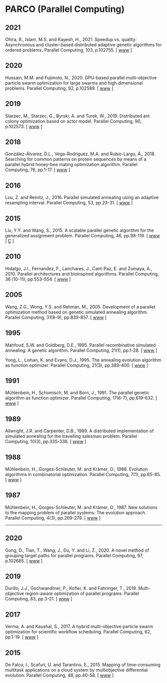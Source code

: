 # PARCO (Parallel Computing)

## 2021

Ohira, R., Islam, M.S. and Kayesh, H., 2021. Speedup vs. quality: Asynchronous and cluster-based distributed adaptive genetic algorithms for ordered problems. Parallel Computing, 103, p.102755. [ [www](https://www.sciencedirect.com/science/article/abs/pii/S0167819121000156) ]

## 2020

Hussain, M.M. and Fujimoto, N., 2020. GPU-based parallel multi-objective particle swarm optimization for large swarms and high dimensional problems. Parallel Computing, 92, p.102589. [ [www](https://www.sciencedirect.com/science/article/abs/pii/S0167819119301802) ]

## 2019

Starzec, M., Starzec, G., Byrski, A. and Turek, W., 2019. Distributed ant colony optimization based on actor model. Parallel Computing, 90, p.102573. [ [www](https://www.sciencedirect.com/science/article/abs/pii/S0167819119301644) ]

## 2018

González-Álvarez, D.L., Vega-Rodríguez, M.A. and Rubio-Largo, Á., 2018. Searching for common patterns on protein sequences by means of a parallel hybrid honey-bee mating optimization algorithm. Parallel Computing, 76, pp.1-17. [ [www](https://www.sciencedirect.com/science/article/abs/pii/S0167819118300978) ]

## 2016

Lou, Z. and Reinitz, J., 2016. Parallel simulated annealing using an adaptive resampling interval. Parallel Computing, 53, pp.23-31. [ [www](https://www.sciencedirect.com/science/article/abs/pii/S0167819116000430) ]

## 2015

Liu, Y.Y. and Wang, S., 2015. A scalable parallel genetic algorithm for the generalized assignment problem. Parallel Computing, 46, pp.98-119. [ [www](https://www.sciencedirect.com/science/article/abs/pii/S0167819114000519) | [C](https://github.com/cybergis/cybergis-toolkit/tree/master/pgap) ]

## 2010

Hidalgo, J.I., Fernandez, F., Lanchares, J., Cant-Paz, E. and Zomaya, A., 2010. Parallel architectures and bioinspired algorithms. Parallel Computing, 36 (10-11), pp.553–554. [ [www](https://www.sciencedirect.com/science/article/abs/pii/S0167819110001146) ]

## 2005

Wang, Z.G., Wong, Y.S. and Rahman, M., 2005. Development of a parallel optimization method based on genetic simulated annealing algorithm. Parallel Computing, 31(8-9), pp.839-857. [ [www](https://www.sciencedirect.com/science/article/abs/pii/S0167819105000499) ]

## 1995

Mahfoud, S.W. and Goldberg, D.E., 1995. Parallel recombinative simulated annealing: A genetic algorithm. Parallel Computing, 21(1), pp.1-28. [ [www](https://www.sciencedirect.com/science/article/abs/pii/016781919400071H) ]

Yong, L., Lishan, K. and Evans, D.J., 1995. The annealing evolution algorithm as function optimizer. Parallel Computing, 21(3), pp.389-400. [ [www](https://www.sciencedirect.com/science/article/abs/pii/016781919400078O) ]

## 1991

Mühlenbein, H., Schomisch, M. and Born, J., 1991. The parallel genetic algorithm as function optimizer. Parallel Computing, 17(6-7), pp.619-632. [ [www](https://www.sciencedirect.com/science/article/abs/pii/S0167819105800523) ]

## 1989

Allwright, J.R. and Carpenter, D.B., 1989. A distributed implementation of simulated annealing for the travelling salesman problem. Parallel Computing, 10(3), pp.335-338. [ [www](https://www.sciencedirect.com/science/article/abs/pii/0167819189901063) ]

## 1988

Mühlenbein, H., Gorges-Schleuter, M. and Krämer, O., 1988. Evolution algorithms in combinatorial optimization. Parallel Computing, 7(1), pp.65-85. [ [www](https://www.sciencedirect.com/science/article/abs/pii/0167819188900981) ]

## 1987

Mühlenbein, H., Gorges-Schleuter, M. and Krämer, O., 1987. New solutions to the mapping problem of parallel systems: The evolution approach. Parallel Computing, 4(3), pp.269-279. [ [www](https://www.sciencedirect.com/science/article/abs/pii/0167819187900263) ]

-------

## 2020

Gong, D., Tian, T., Wang, J., Du, Y. and Li, Z., 2020. A novel method of grouping target paths for parallel programs. Parallel Computing, 97, p.102665. [ [www](https://www.sciencedirect.com/science/article/abs/pii/S0167819120300582) ]

## 2019

Durillo, J.J., Gschwandtner, P., Kofler, K. and Fahringer, T., 2019. Multi-objective region-aware optimization of parallel programs. Parallel Computing, 83, pp.3-21. [ [www](https://www.sciencedirect.com/science/article/abs/pii/S0167819118300905) ]

## 2017

Verma, A. and Kaushal, S., 2017. A hybrid multi-objective particle swarm optimization for scientific workflow scheduling. Parallel Computing, 62, pp.1-19. [ [www](https://www.sciencedirect.com/science/article/abs/pii/S0167819117300145) ]

## 2015

De Falco, I., Scafuri, U. and Tarantino, E., 2015. Mapping of time-consuming multitask applications on a cloud system by multiobjective differential evolution. Parallel Computing, 48, pp.40-58. [ [www](https://www.sciencedirect.com/science/article/abs/pii/S0167819115000629) ]
